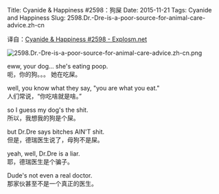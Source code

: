 Title: Cyanide & Happiness #2598：狗屎
Date: 2015-11-21
Tags: Cyanide and Happiness
Slug: 2598.Dr.-Dre-is-a-poor-source-for-animal-care-advice.zh-cn

译自：[Cyanide & Happiness #2598 - Explosm.net](http://explosm.net/comics/2598/)


![2598.Dr.-Dre-is-a-poor-source-for-animal-care-advice.zh-cn.png](/static/images/comics/2598.Dr.-Dre-is-a-poor-source-for-animal-care-advice.zh-cn.png)




eww, your dog...
she's eating poop.          
呃，你的狗。。。
她在吃屎。



well, you know what they say,
"you are what you eat."     
人们常说，“你吃啥就是啥。”


so I guess my dog's the shit.           
所以，我想我的狗是个屎。


but Dr.Dre says bitches AIN'T shit.         
但是，德瑞医生说了，母狗不是屎。


yeah, well, Dr.Dre is a liar.       
耶，德瑞医生是个骗子。


Dude's not even a real doctor.      
那家伙甚至不是一个真正的医生。